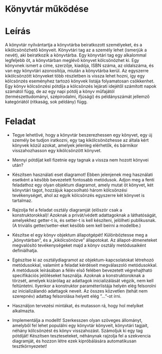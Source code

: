 # Könyvtár működése

# Leírás

A könyvtár nyilvántartja a könyvtárba beiratkozott személyeket, és a kikölcsönözhető könyveit.
Könyvtári tag az a személy lehet (ismerjük a nevét), aki beiratkozik a könyvtárba.
Egy könyvtári tag egy alkalommal legfeljebb öt, a könyvtárban meglévő könyvet kölcsönözhet ki. Egy
könyvnek ismert a címe, szerzője, kiadója, ISBN száma, az oldalszáma, és van egy könyvtári azonosítója,
miután a könyvtárba kerül. Az egyszerre kikölcsönzött könyveket több részletben is vissza lehet hozni,
így egy kölcsönzés eseményhez tartozó könyvek listája folyamatosan csökkenhet.
Egy könyv kölcsönzési pótdíja a kölcsönzés lejárati idejétől számított napok számától függ, de az egy
napi pótdíj a könyv műfajától (természettudományi, szépirodalmi, ifjúsági) és példányszámát jellemző
kategóriától (ritkaság, sok példány) függ.

# Feladat

- Tegye lehetővé, hogy a könyvtár beszerezhessen egy könyvet, egy új személy be tudjon
iratkozni, egy tag kikölcsönözhesse az általa kért könyvek közül azokat, amelyek jelenleg
elérhetők, és bármikor visszahozhasson egy kikölcsönzött könyvet.

- Mennyi pótdíjat kell fizetnie egy tagnak a vissza nem hozott könyvei után?

- Készítsen használati eset diagramot! Ebben jelenjenek meg használati esetként a később bevezetett
fontosabb metódusok. Adjon meg a fenti feladathoz egy olyan objektum diagramot, amely mutat öt
könyvet, két könyvtári tagot, hozzájuk kapcsolható három kölcsönzési tevékenységet, ahol az egyik
kölcsönzés egyszerre két könyvet is tartalmaz.

- Rajzolja fel a feladat osztály diagramját (először csak a konstruktorokkal)! Azoknak a privát/védett
adattagoknak a láthatóságát, amelyekhez getter-t is, és setter-t is kell készíteni, jelölheti publikusnak.
(A triviális getter/setter-eket később sem kell beírni a modellbe.)

- Készítse el egy könyv objektum állapotgépét! Különböztesse meg a „könyvtárban”, és a
„kikölcsönözve” állapotokat. Az állapot-átmeneteket megvalósító tevékenységeket majd a könyv
osztály metódusaiként definiálhatja.

- Egészítse ki az osztálydiagramot az objektum-kapcsolatokat létrehozó metódusokkal, valamint a
feladat kérdéseit megválaszoló metódusokkal. A metódusok leírásában a félév első felében bevezetett
végrehajtható specifikációs jelöléseket használja. Azoknak a konstruktoroknak a törzsét, amelyek
kizárólag az adattagok inicializálását végzik, nem kell feltüntetni. Ilyenkor a konstruktor
paraméterlistája helyén elég felsorolni az inicializálandó adattagok neveit. Az összes közvetlen (tehát
nem szerepnév) adattag felsorolása helyett elég ”…”-ot írni.

- Használjon tervezési mintákat, és mutasson rá, hogy hol melyiket alkalmazta.

- Implementálja a modellt! Szerkesszen olyan szöveges állományt, amelyből fel lehet populálni egy
könyvtár könyveit, könyvtári tagjait, néhány kölcsönzést és könyv visszahozást. Számoljuk ki egy tag
pótdíját! Készítsen teszteseteket, néhánynak rajzolja fel a szekvencia diagramját, és hozzon létre ezek
kipróbálására automatikusan tesztkörnyezetet!